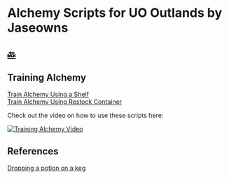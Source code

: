 # Alchemy Scripts for UO Outlands by Jaseowns

## <a href="https://github.com/jaseowns/uo_outlands_razor_scripts/tree/main/Skill%20List">🔙</a>

## Training Alchemy
[Train Alchemy Using a Shelf](https://raw.githubusercontent.com/jaseowns/uo_outlands_razor_scripts/main/Skill%20List/Alchemy/Train_Alchemy_Have_Shelf.razor)  
[Train Alchemy Using Restock Container](Train_Alchemy_Restock_Only.razor)

Check out the video on how to use these scripts here:

[![Training Alchemy Video](https://img.youtube.com/vi/k1PqAGIB0Ls/0.jpg)](https://youtu.be/k1PqAGIB0Ls)

## References

[Dropping a potion on a keg](Example_PotionDropOnKeg.razor)  



